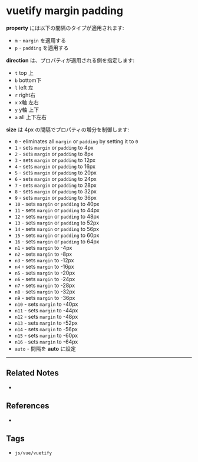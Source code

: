 # vuetify margin padding
**property** には以下の間隔のタイプが適用されます:
-   `m` - `margin` を適用する
-   `p` - `padding` を適用する

**direction** は、プロパティが適用される側を指定します:
- `t` top 上
- `b` bottom下
- `l` left 左
- `r` right右
- `x` x軸 左右
- `y` y軸 上下
- `a` all 上下左右


**size** は 4px の間隔でプロパティの増分を制御します:

-   `0` - eliminates all `margin` or `padding` by setting it to `0`
-   `1` - sets `margin` or `padding` to 4px
-   `2` - sets `margin` or `padding` to 8px
-   `3` - sets `margin` or `padding` to 12px
-   `4` - sets `margin` or `padding` to 16px
-   `5` - sets `margin` or `padding` to 20px
-   `6` - sets `margin` or `padding` to 24px
-   `7` - sets `margin` or `padding` to 28px
-   `8` - sets `margin` or `padding` to 32px
-   `9` - sets `margin` or `padding` to 36px
-   `10` - sets `margin` or `padding` to 40px
-   `11` - sets `margin` or `padding` to 44px
-   `12` - sets `margin` or `padding` to 48px
-   `13` - sets `margin` or `padding` to 52px
-   `14` - sets `margin` or `padding` to 56px
-   `15` - sets `margin` or `padding` to 60px
-   `16` - sets `margin` or `padding` to 64px
-   `n1` - sets `margin` to -4px
-   `n2` - sets `margin` to -8px
-   `n3` - sets `margin` to -12px
-   `n4` - sets `margin` to -16px
-   `n5` - sets `margin` to -20px
-   `n6` - sets `margin` to -24px
-   `n7` - sets `margin` to -28px
-   `n8` - sets `margin` to -32px
-   `n9` - sets `margin` to -36px
-   `n10` - sets `margin` to -40px
-   `n11` - sets `margin` to -44px
-   `n12` - sets `margin` to -48px
-   `n13` - sets `margin` to -52px
-   `n14` - sets `margin` to -56px
-   `n15` - sets `margin` to -60px
-   `n16` - sets `margin` to -64px
-   `auto` - 間隔を **auto** に設定

---
## Related Notes
- 

## References
- 

## Tags
- `js/vue/vuetify` 